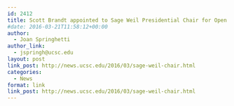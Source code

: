 ```yaml
---
id: 2412
title: Scott Brandt appointed to Sage Weil Presidential Chair for Open Source Software
#date: 2016-03-21T11:58:12+00:00
author:
  - Joan Springhetti
author_link:
  - jspringh@ucsc.edu
layout: post
link_post: http://news.ucsc.edu/2016/03/sage-weil-chair.html
categories:
  - News
format: link
link_post: http://news.ucsc.edu/2016/03/sage-weil-chair.html
---
```


